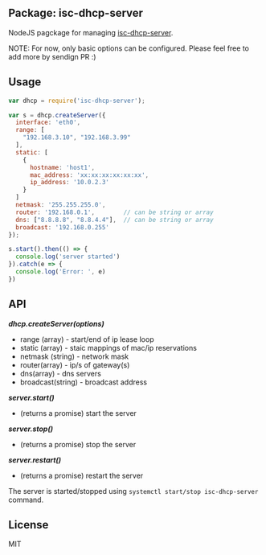 
Package: isc-dhcp-server
---

NodeJS pagckage for managing [isc-dhcp-server](https://wiki.debian.org/DHCP_Server).

NOTE: For now, only basic options can be configured. Please feel free to add more by sendign PR :)

Usage
---

```js
var dhcp = require('isc-dhcp-server');

var s = dhcp.createServer({
  interface: 'eth0',
  range: [
    "192.168.3.10", "192.168.3.99"
  ],
  static: [
    {
      hostname: 'host1',
      mac_address: 'xx:xx:xx:xx:xx:xx',
      ip_address: '10.0.2.3'
    }
  ]
  netmask: '255.255.255.0',
  router: '192.168.0.1',        // can be string or array
  dns: ["8.8.8.8", "8.8.4.4"],  // can be string or array
  broadcast: '192.168.0.255'
});

s.start().then(() => {
  console.log('server started')
}).catch(e => {
  console.log('Error: ', e)
})
```

API
---

***dhcp.createServer(options)***
  - range (array) - start/end of ip lease loop
  - static (array) - staic mappings of mac/ip reservations
  - netmask (string) - network mask
  - router(array) - ip/s of gateway(s)
  - dns(array) - dns servers
  - broadcast(string) - broadcast address

***server.start()***
  - (returns a promise) start the server
  
***server.stop()***
  - (returns a promise) stop the server

***server.restart()***
  - (returns a promise) restart the server


The server is started/stopped using `systemctl start/stop isc-dhcp-server` command.

License
---

MIT

